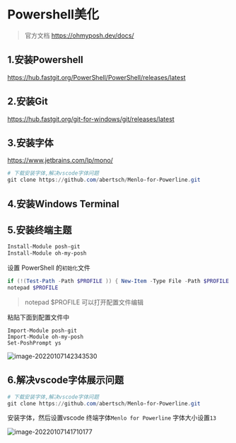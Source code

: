 # Powershell美化

> 官方文档 https://ohmyposh.dev/docs/

## 1.安装Powershell

https://hub.fastgit.org/PowerShell/PowerShell/releases/latest

## 2.安装Git

https://hub.fastgit.org/git-for-windows/git/releases/latest

## 3.安装字体

https://www.jetbrains.com/lp/mono/

```powershell
# 下载安装字体,解决vscode字体问题
git clone https://github.com/abertsch/Menlo-for-Powerline.git
```

## 4.安装Windows Terminal 

## 5.安装终端主题

```powershell
Install-Module posh-git
Install-Module oh-my-posh
```

设置 PowerShell 的`初始化`文件

```powershell
if (!(Test-Path -Path $PROFILE )) { New-Item -Type File -Path $PROFILE -Force }
notepad $PROFILE
```

> notepad $PROFILE 可以打开配置文件编辑

粘贴下面到配置文件中

```
Import-Module posh-git
Import-Module oh-my-posh
Set-PoshPrompt ys
```

![image-20220107142343530](https://cruder-figure-bed.oss-cn-beijing.aliyuncs.com/markdown/2022/01/07/02-23-43-728.png)

## 6.解决vscode字体展示问题

```powershell
# 下载安装字体,解决vscode字体问题
git clone https://github.com/abertsch/Menlo-for-Powerline.git
```

安装字体，然后设置vscode 终端字体`Menlo for Powerline` 字体大小设置`13`

![image-20220107141710177](https://cruder-figure-bed.oss-cn-beijing.aliyuncs.com/markdown/2022/01/07/02-17-10-443.png)
